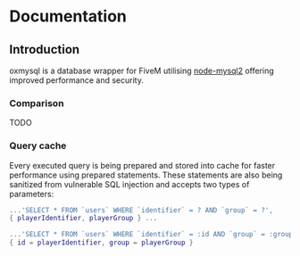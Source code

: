 # Documentation

## Introduction

oxmysql is a database wrapper for FiveM utilising [node-mysql2](https://github.com/sidorares/node-mysql2) offering improved performance and security.

### Comparison

TODO

### Query cache

Every executed query is being prepared and stored into cache for faster performance using prepared statements. These statements are also being sanitized from vulnerable SQL injection and accepts two types of parameters:

```lua
...'SELECT * FROM `users` WHERE `identifier` = ? AND `group` = ?',
{ playerIdentifier, playerGroup } ...
```

```lua
...'SELECT * FROM `users` WHERE `identifier` = :id AND `group` = :group',
{ id = playerIdentifier, group = playerGroup }
```
